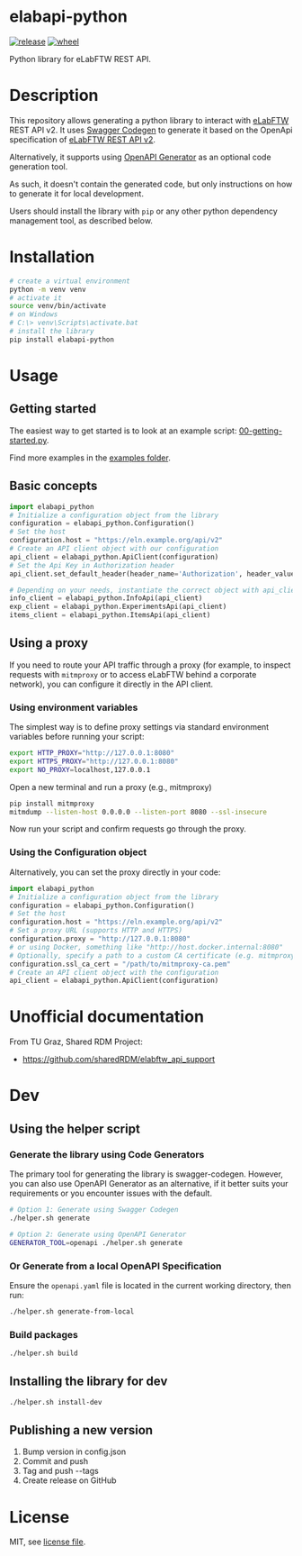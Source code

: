# elabapi-python

[![release](https://img.shields.io/pypi/v/elabapi-python.svg)](https://pypi.org/project/elabapi-python/)
[![wheel](https://img.shields.io/pypi/wheel/elabapi-python.svg)](https://pypi.org/project/elabapi-python/)

Python library for eLabFTW REST API.

# Description

This repository allows generating a python library to interact with [eLabFTW](https://github.com/elabftw/elabftw) REST API v2. It uses [Swagger Codegen](https://github.com/swagger-api/swagger-codegen/tree/3.0.0) to generate it based on the OpenApi specification of [eLabFTW REST API v2](https://doc.elabftw.net/api/v2/).

Alternatively, it supports using [OpenAPI Generator](https://github.com/OpenAPITools/openapi-generator) as an optional code generation tool.

As such, it doesn't contain the generated code, but only instructions on how to generate it for local development.

Users should install the library with `pip` or any other python dependency management tool, as described below.

# Installation

~~~bash
# create a virtual environment
python -m venv venv
# activate it
source venv/bin/activate
# on Windows
# C:\> venv\Scripts\activate.bat
# install the library
pip install elabapi-python
~~~

# Usage

## Getting started
The easiest way to get started is to look at an example script: [00-getting-started.py](./examples/00-getting-started.py).

Find more examples in the [examples folder](./examples).

## Basic concepts

~~~python
import elabapi_python
# Initialize a configuration object from the library
configuration = elabapi_python.Configuration()
# Set the host
configuration.host = "https://eln.example.org/api/v2"
# Create an API client object with our configuration
api_client = elabapi_python.ApiClient(configuration)
# Set the Api Key in Authorization header
api_client.set_default_header(header_name='Authorization', header_value=5-abc123...)

# Depending on your needs, instantiate the correct object with api_client as argument
info_client = elabapi_python.InfoApi(api_client)
exp_client = elabapi_python.ExperimentsApi(api_client)
items_client = elabapi_python.ItemsApi(api_client)
~~~

## Using a proxy

If you need to route your API traffic through a proxy (for example, to inspect requests with `mitmproxy` or to access eLabFTW behind a corporate network), you can configure it directly in the API client.

### Using environment variables

The simplest way is to define proxy settings via standard environment variables before running your script:
```bash
export HTTP_PROXY="http://127.0.0.1:8080"
export HTTPS_PROXY="http://127.0.0.1:8080"
export NO_PROXY=localhost,127.0.0.1
```

Open a new terminal and run a proxy (e.g., mitmproxy)

```bash
pip install mitmproxy
mitmdump --listen-host 0.0.0.0 --listen-port 8080 --ssl-insecure
```

Now run your script and confirm requests go through the proxy.

### Using the Configuration object

Alternatively, you can set the proxy directly in your code:

```python
import elabapi_python
# Initialize a configuration object from the library
configuration = elabapi_python.Configuration()
# Set the host
configuration.host = "https://eln.example.org/api/v2"
# Set a proxy URL (supports HTTP and HTTPS)
configuration.proxy = "http://127.0.0.1:8080"
# or using Docker, something like "http://host.docker.internal:8080"
# Optionally, specify a path to a custom CA certificate (e.g. mitmproxy)
configuration.ssl_ca_cert = "/path/to/mitmproxy-ca.pem"
# Create an API client object with the configuration
api_client = elabapi_python.ApiClient(configuration)
```

# Unofficial documentation

From TU Graz, Shared RDM Project:

* https://github.com/sharedRDM/elabftw_api_support

# Dev

## Using the helper script

### Generate the library using Code Generators

The primary tool for generating the library is swagger-codegen. However, you can also use OpenAPI Generator as an alternative, if it better suits your requirements or you encounter issues with the default.

```bash
# Option 1: Generate using Swagger Codegen
./helper.sh generate

# Option 2: Generate using OpenAPI Generator
GENERATOR_TOOL=openapi ./helper.sh generate
```

### Or Generate from a local OpenAPI Specification
Ensure the `openapi.yaml` file is located in the current working directory, then run:
~~~bash
./helper.sh generate-from-local
~~~

### Build packages
```bash
./helper.sh build
```

## Installing the library for dev

~~~bash
./helper.sh install-dev
~~~

## Publishing a new version

1. Bump version in config.json
2. Commit and push
3. Tag and push --tags
4. Create release on GitHub

# License

MIT, see [license file](./LICENSE).
